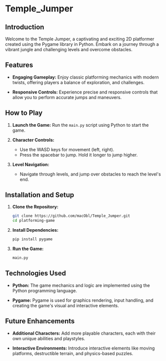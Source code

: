 # Temple_Jumper

## Introduction

Welcome to the Temple Jumper, a captivating and exciting 2D platformer created using the Pygame library in Python. Embark on a journey through a vibrant jungle and challenging levels and overcome obstacles.

## Features

- **Engaging Gameplay:** Enjoy classic platforming mechanics with modern twists, offering players a balance of exploration, and challenges.

- **Responsive Controls:** Experience precise and responsive controls that allow you to perform accurate jumps and maneuvers.

  
## How to Play

1. **Launch the Game:**
   Run the `main.py` script using Python to start the game.

2. **Character Controls:**
   - Use the WASD keys for movement (left, right).
   - Press the spacebar to jump. Hold it longer to jump higher.

3. **Level Navigation:**
   - Navigate through levels, and jump over obstacles to reach the level's end.


## Installation and Setup

1. **Clone the Repository:**
   ```sh
   git clone https://github.com/macObl/Temple_Jumper.git
   cd platforming-game
   ```

2. **Install Dependencies:**
   ```sh
   pip install pygame
   ```

3. **Run the Game:**
   ```sh
   main.py
   ```

## Technologies Used

- **Python:** The game mechanics and logic are implemented using the Python programming language.

- **Pygame:** Pygame is used for graphics rendering, input handling, and creating the game's visual and interactive elements.


## Future Enhancements

- **Additional Characters:** Add more playable characters, each with their own unique abilities and playstyles.

- **Interactive Environments:** Introduce interactive elements like moving platforms, destructible terrain, and physics-based puzzles.
